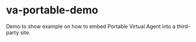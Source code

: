 # va-portable-demo
Demo to show example on how to embed Portable Virtual Agent into a third-party site.
